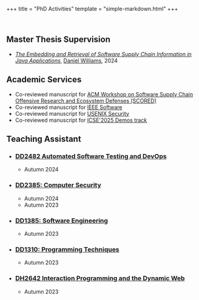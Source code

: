 +++
title = "PhD Activities"
template = "simple-markdown.html"
+++

<br/>

## Master Thesis Supervision

- [*The Embedding and Retrieval of Software Supply Chain Information in Java Applications*](https://urn.kb.se/resolve?urn=urn:nbn:se:kth:diva-354837), [Daniel Williams](https://github.com/danielwis/), 2024

## Academic Services

- Co-reviewed manuscript for [ACM Workshop on Software Supply Chain Offensive Research and Ecosystem Defenses (SCORED)](https://scored.dev/)
- Co-reviewed manuscript for [IEEE Software](https://ieeexplore.ieee.org/xpl/RecentIssue.jsp?punumber=52)
- Co-reviewed manuscript for [USENIX Security](https://www.usenix.org/conference/usenixsecurity25)
- Co-reviewed manuscript for [ICSE'2025 Demos track](https://conf.researchr.org/track/icse-2025/icse-2025-demonstrations)

## Teaching Assistant

- ### [DD2482 Automated Software Testing and DevOps](https://www.kth.se/student/kurser/kurs/DD2482?l=en)
    - Autumn 2024

- ### [DD2385: Computer Security](https://www.kth.se/student/kurser/kurs/DD2395)
    - Autumn 2024
    - Autumn 2023

- ### [DD1385: Software Engineering](https://www.kth.se/student/kurser/kurs/DD1385)
    - Autumn 2023

- ### [DD1310: Programming Techniques](https://www.kth.se/student/kurser/kurs/DD1310)
    - Autumn 2023

- ### [DH2642 Interaction Programming and the Dynamic Web](https://www.kth.se/student/kurser/kurs/DH2642)
    - Autumn 2023

<br/>
